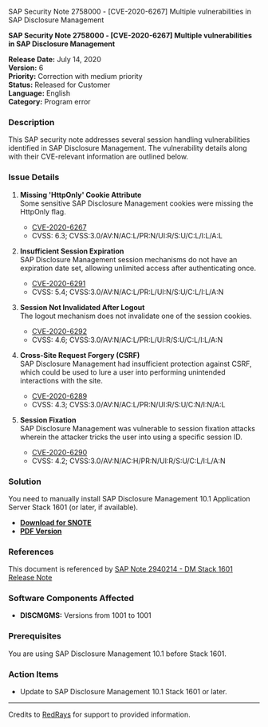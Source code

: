 SAP Security Note 2758000 - [CVE-2020-6267] Multiple vulnerabilities in SAP Disclosure Management

**SAP Security Note 2758000 - [CVE-2020-6267] Multiple vulnerabilities in SAP Disclosure Management**

**Release Date:** July 14, 2020  
**Version:** 6  
**Priority:** Correction with medium priority  
**Status:** Released for Customer  
**Language:** English  
**Category:** Program error

### Description

This SAP security note addresses several session handling vulnerabilities identified in SAP Disclosure Management. The vulnerability details along with their CVE-relevant information are outlined below.

### Issue Details

1. **Missing 'HttpOnly' Cookie Attribute**  
   Some sensitive SAP Disclosure Management cookies were missing the HttpOnly flag.
   - [CVE-2020-6267](https://cve.mitre.org/cgi-bin/cvename.cgi?name=CVE-2020-6267)  
   - CVSS: 6.3; CVSS:3.0/AV:N/AC:L/PR:N/UI:R/S:U/C:L/I:L/A:L

2. **Insufficient Session Expiration**  
   SAP Disclosure Management session mechanisms do not have an expiration date set, allowing unlimited access after authenticating once.
   - [CVE-2020-6291](https://cve.mitre.org/cgi-bin/cvename.cgi?name=CVE-2020-6291)  
   - CVSS: 5.4; CVSS:3.0/AV:N/AC:L/PR:L/UI:N/S:U/C:L/I:L/A:N

3. **Session Not Invalidated After Logout**  
   The logout mechanism does not invalidate one of the session cookies.
   - [CVE-2020-6292](https://cve.mitre.org/cgi-bin/cvename.cgi?name=CVE-2020-6292)  
   - CVSS: 4.6; CVSS:3.0/AV:N/AC:L/PR:L/UI:R/S:U/C:L/I:L/A:N

4. **Cross-Site Request Forgery (CSRF)**  
   SAP Disclosure Management had insufficient protection against CSRF, which could be used to lure a user into performing unintended interactions with the site.
   - [CVE-2020-6289](https://cve.mitre.org/cgi-bin/cvename.cgi?name=CVE-2020-6289)  
   - CVSS: 4.3; CVSS:3.0/AV:N/AC:L/PR:N/UI:R/S:U/C:N/I:N/A:L

5. **Session Fixation**  
   SAP Disclosure Management was vulnerable to session fixation attacks wherein the attacker tricks the user into using a specific session ID.
   - [CVE-2020-6290](https://cve.mitre.org/cgi-bin/cvename.cgi?name=CVE-2020-6290)  
   - CVSS: 4.2; CVSS:3.0/AV:N/AC:H/PR:N/UI:R/S:U/C:L/I:L/A:N

### Solution

You need to manually install SAP Disclosure Management 10.1 Application Server Stack 1601 (or later, if available).

- **[Download for SNOTE](https://notesdownloads.sap.com/note/0040000001168012020)**
- **[PDF Version](https://userapps.support.sap.com/sap/support/sfm/notes/print/0002758000?language=en-US&token=D00C35FA19300B3F1256AA279BFF1CDF)**

### References

This document is referenced by [SAP Note 2940214 - DM Stack 1601 Release Note](https://me.sap.com/notes/2940214)

### Software Components Affected

- **DISCMGMS:** Versions from 1001 to 1001

### Prerequisites

You are using SAP Disclosure Management 10.1 before Stack 1601.

### Action Items

- Update to SAP Disclosure Management 10.1 Stack 1601 or later.

---

Credits to [RedRays](https://redrays.io) for support to provided information.